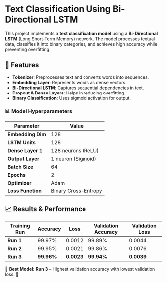 # **Text Classification Using Bi-Directional LSTM**

This project implements a **text classification model** using a **Bi-Directional LSTM** (Long Short-Term Memory) network. The model processes textual data, classifies it into binary categories, and achieves high accuracy while preventing overfitting.

## **📌 Features**
- **Tokenizer**: Preprocesses text and converts words into sequences.
- **Embedding Layer**: Represents words as dense vectors.
- **Bi-Directional LSTM**: Captures sequential dependencies in text.
- **Dropout & Dense Layers**: Helps in reducing overfitting.
- **Binary Classification**: Uses sigmoid activation for output.

### 📊 Model Hyperparameters
| Parameter        | Value   |
|-----------------|---------|
| **Embedding Dim** | 128     |
| **LSTM Units**   | 128      |
| **Dense Layer 1** | 128 neurons (ReLU) |
| **Output Layer** | 1 neuron (Sigmoid) |
| **Batch Size**   | 64      |
| **Epochs**       | 2       |
| **Optimizer**    | Adam    |
| **Loss Function** | Binary Cross-Entropy |


## 📈 Results & Performance

| Training Run | Accuracy | Loss  | Validation Accuracy | Validation Loss |
|-------------|----------|-------|---------------------|----------------|
| **Run 1**   | 99.97%   | 0.0012 | 99.89%              | 0.0044         |
| **Run 2**   | 99.95%   | 0.0021 | 99.86%              | 0.0076         |
| **Run 3**   | **99.96%** | **0.0023** | **99.94%** | **0.0039** |

📌 **Best Model:** **Run 3** – Highest validation accuracy with lowest validation loss. 🚀


